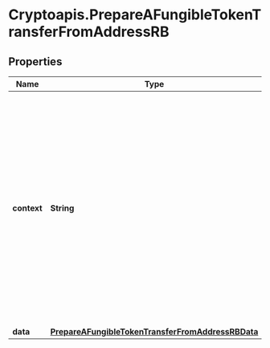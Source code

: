 # Cryptoapis.PrepareAFungibleTokenTransferFromAddressRB

## Properties

Name | Type | Description | Notes
------------ | ------------- | ------------- | -------------
**context** | **String** | In batch situations the user can use the context to correlate responses with requests. This property is present regardless of whether the response was successful or returned as an error. &#x60;context&#x60; is specified by the user. | [optional] 
**data** | [**PrepareAFungibleTokenTransferFromAddressRBData**](PrepareAFungibleTokenTransferFromAddressRBData.md) |  | 


